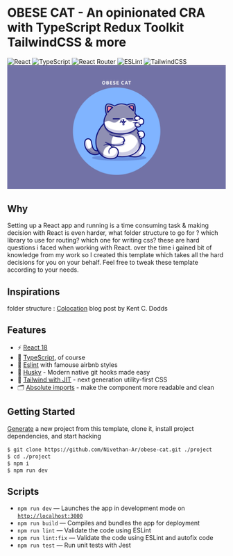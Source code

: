 # OBESE CAT - An opinionated CRA with TypeScript Redux Toolkit TailwindCSS & more
![React](https://img.shields.io/badge/-React-61DAFB?logo=react&logoColor=white&style=for-the-badge)
![TypeScript](https://img.shields.io/badge/TypeScript-007ACC?style=for-the-badge&logo=typescript&logoColor=white)
![React Router](https://img.shields.io/badge/React_Router-CA4245?style=for-the-badge&logo=react-router&logoColor=white)
![ESLint](https://img.shields.io/badge/ESLint-4B3263?style=for-the-badge&logo=eslint&logoColor=white)
![TailwindCSS](https://img.shields.io/badge/tailwindcss-%2338B2AC.svg?style=for-the-badge&logo=tailwind-css&logoColor=white)
![screenshot](readme-img.png)
<br>

## Why
 Setting up a React app and running is a time consuming task & making decision with React is even harder, what folder structure to go for ? which library to use for routing? which one for writing css? these are hard questions i faced when working with React. over the time i gained bit of knowledge from my work so I created this template which takes all the hard decisions for you on your behalf. Feel free to tweak these template according to your needs.

## Inspirations
 folder structure : [Colocation](https://kentcdodds.com/blog/colocation) blog post by Kent C. Dodds

## Features

- ⚡️ [React 18](https://beta.reactjs.org/)
- 🦾 [TypeScript](), of course
- 🧹 [Eslint]() with famouse airbnb styles
- 🐶 [Husky](https://typicode.github.io/husky/#/) - Modern native git hooks made easy
- 🎨 [Tailwind with JIT](https://tailwindcss.com/) - next generation utility-first CSS
- 🗂 [Absolute imports]() - make the component more readable and clean


## Getting Started

[Generate](https://github.com/Nivethan-Ar/obese-cat/generate) a new project
from this template,
clone it, install project dependencies,
and start hacking

```
$ git clone https://github.com/Nivethan-Ar/obese-cat.git ./project
$ cd ./project
$ npm i
$ npm run dev
```

## Scripts

- `npm run dev` — Launches the app in development mode on [`http://localhost:3000`](http://localhost:3000/)
- `npm run build` — Compiles and bundles the app for deployment
- `npm run lint` — Validate the code using ESLint
- `npm run lint:fix` — Validate the code using ESLint and autofix code
- `npm run test` — Run unit tests with Jest